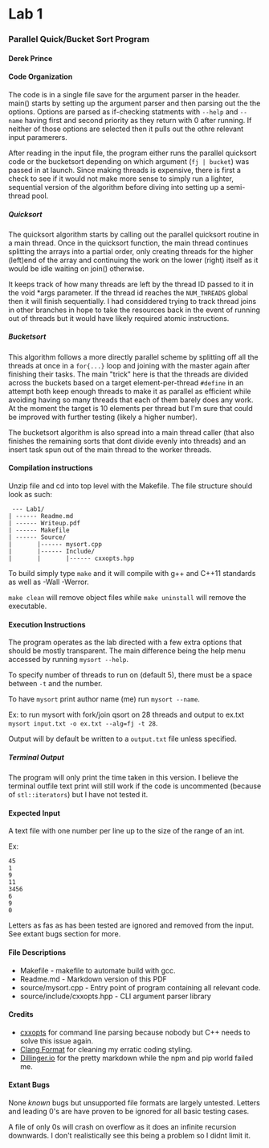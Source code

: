 # Lab 1

### Parallel Quick/Bucket Sort Program
#### Derek Prince

#### Code Organization

The code is in a single file save for the argument parser in the header. main() starts by setting up the argument parser and then parsing out the
the options. Options are parsed as if-checking statments with `--help` and `--name` having first and second priority as they return with 0 
after running. If neither of those options are selected then it pulls out the othre relevant input paramerers.

After reading in the input file, the program either runs the parallel quicksort code or the bucketsort depending on which argument (`fj | bucket`) was passed in at launch.
Since making threads is expensive, there is first a check to see if it would not make more sense to simply run a lighter, sequential version of the algorithm before diving into setting up a semi-thread pool.

##### Quicksort
The quicksort algorithm starts by calling out the parallel quicksort routine in a main thread. Once in the quicksort function, the main thread continues splitting the arrays into a partial order,
only creating threads for the higher (left)end of the array and continuing the work on the lower (right) itself as it would be idle waiting on join() otherwise.

It keeps track of how many threads are left by the thread ID passed to it in the void *args parameter. If the thread id reaches the `NUM_THREADS` global then it will finish sequentially.
I had considdered trying to track thread joins in other branches in hope to take the resources back in the event of running out of threads but it would have likely required atomic instructions.

##### Bucketsort
This algorithm follows a more directly parallel scheme by splitting off all the threads at once in a `for{...}` loop and joining with the master again after finishing their tasks.
The main "trick" here is that the threads are divided across the buckets based on a target element-per-thread `#define` in an attempt both keep enough threads to make it as parallel as efficient
while avoiding having so many threads that each of them barely does any work. At the moment the target is 10 elements per thread but I'm sure that could be improved with further testing (likely a higher number).

The bucketsort algorithm is also spread into a main thread caller (that also finishes the remaining sorts that dont divide evenly into threads) and an insert task spun out of the main thread to the worker threads.

#### Compilation instructions
Unzip file and cd into top level with the Makefile. The file structure should look as such:
```
 --- Lab1/
| ------ Readme.md
| ------ Writeup.pdf
| ------ Makefile
| ------ Source/
|       |------ mysort.cpp
|       |------ Include/
|       |       |------ cxxopts.hpp
```

To build simply type `make` and it will compile with g++ and C++11 standards as well as -Wall -Werror.

`make clean` will remove object files while `make uninstall` will remove the executable.

#### Execution Instructions
The program operates as the lab directed with a few extra options that should be mostly transparent. 
The main difference being the help menu accessed by running `mysort --help`.

To specify number of threads to run on (default 5), there must be a space between `-t` and the number.

To have `mysort` print author name (me) run `mysort --name`.

Ex: to run mysort with fork/join qsort on 28 threads and output to ex.txt `mysort input.txt -o ex.txt --alg=fj -t 28`.

Output will by default be written to a `output.txt` file unless specified.


##### Terminal Output
The program will only print the time taken in this version. I believe the terminal outfile text print will still work if the code is uncommented (because of `stl::iterators`) but I have not tested it.

#### Expected Input
A text file with one number per line up to the size of the range of an int.

Ex:
```
45
1
9
11
3456
6
9
0
```
Letters as fas as has been tested are ignored and removed from the input. See extant bugs section for more.

#### File Descriptions
* Makefile - makefile to automate build with gcc.
* Readme.md - Markdown version of this PDF
* source/mysort.cpp - Entry point of program containing all relevant code.
* source/include/cxxopts.hpp - CLI argument parser library

#### Credits
* [cxxopts](https://github.com/jarro2783/cxxopts) for command line parsing because nobody but C++ needs to solve this issue again.
* [Clang Format](https://clang.llvm.org/docs/ClangFormat.html) for cleaning my erratic coding styling.
* [Dillinger.io](https://dillinger.io/) for the pretty markdown while the npm and pip world failed me.


#### Extant Bugs
None *known* bugs but unsupported file formats are largely untested. Letters and leading 0's are have proven to be ignored for all basic testing cases.

A file of only 0s will crash on overflow as it does an infinite recursion downwards. I don't realistically see this being a problem so I didnt limit it.

